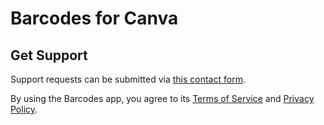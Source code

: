 # Barcodes for Canva

## Get Support

Support requests can be submitted via [this contact form](https://forms.gle/5yCaxkDSnZAa7XYYA).


By using the Barcodes app, you agree to its [Terms of Service](./terms-of-service) and [Privacy Policy](./privacy).

